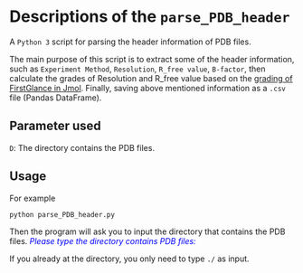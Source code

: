 # Descriptions of the `parse_PDB_header`
A `Python 3` script for parsing the header information of PDB files.

  The main purpose of this script is to extract some of the header information, such as `Experiment Method`, `Resolution`, `R_free value`, `B-factor`, then calculate the grades of Resolution and R_free value based on the [grading of FirstGlance in Jmol](http://bioinformatics.org/firstglance/fgij/notes.htm#grading). Finally, saving above mentioned information as a `.csv` file (Pandas DataFrame). 

## Parameter used
`D`: The directory contains the PDB files.

## Usage

For example
~~~
python parse_PDB_header.py
~~~
Then the program will ask you to input the directory that contains the PDB files. 
<span style="color:blue">*Please type the directory contains PDB files:*   </span>

If you already at the directory, you only need to type `./` as input.

